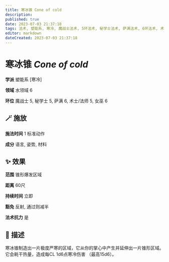 ```yaml
---
title: 寒冰锥 Cone of cold
description: 
published: true
date: 2023-07-03 21:37:18
tags: 法术, 塑能系, 寒冷, 魔战士法术, 5环法术, 秘学士法术, 萨满法术, 6环法术, 术士/法师法术, 女巫法术, 水领域
editor: markdown
dateCreated: 2023-07-03 21:37:18
---
```


# **寒冰锥** *Cone of cold*

**学派** 塑能系 \[寒冷\] 

**领域** 水领域 6

**环位** 魔战士 5, 秘学士 5, 萨满 6, 术士/法师 5, 女巫 6

## 🪄 施放

**施法时间** 1 标准动作

**成分** 语言, 姿势, 材料

## ✨ 效果  

**范围** 锥形爆发区域

**距离** 60尺  

**持续时间** 立即 

**豁免** 反射, 通过则减半

**法术抗力** 是

## 📖 描述

寒冰锥制造出一片极度严寒的区域，它从你的掌心中产生并延伸出一片锥形区域。它会耗干热量，造成每CL 1d6点寒冷伤害 （最高15d6）。
    